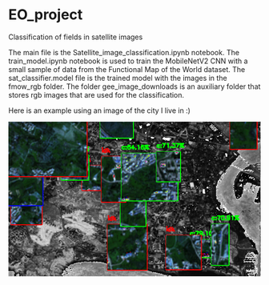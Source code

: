 # EO_project
Classification of fields in satellite images

The main file is the Satellite_image_classification.ipynb notebook.
The train_model.ipynb notebook is used to train the MobileNetV2 CNN with a small sample of data from the Functional Map of the World dataset.
The sat_classifier.model file is the trained model with the images in the fmow_rgb folder.
The folder gee_image_downloads is an auxiliary folder that stores rgb images that are used for the classification.

Here is an example using an image of the city I live in :)

![Screenshot](classifier_screenshot_27.02.2021.png)

